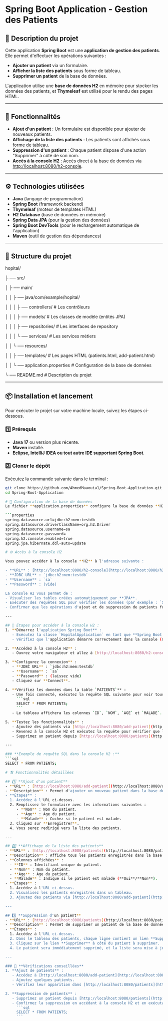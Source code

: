 # Spring Boot Application - Gestion des Patients

## 📝 Description du projet
Cette application **Spring Boot** est une **application de gestion des patients**. Elle permet d'effectuer les opérations suivantes :
- **Ajouter un patient** via un formulaire.
- **Afficher la liste des patients** sous forme de tableau.
- **Supprimer un patient** de la base de données.

L'application utilise une **base de données H2** en mémoire pour stocker les données des patients, et **Thymeleaf** est utilisé pour le rendu des pages HTML.

---

## 🚀 Fonctionnalités
- **Ajout d'un patient** : Un formulaire est disponible pour ajouter de nouveaux patients.
- **Affichage de la liste des patients** : Les patients sont affichés sous forme de tableau.
- **Suppression d'un patient** : Chaque patient dispose d'une action "Supprimer" à côté de son nom.
- **Accès à la console H2** : Accès direct à la base de données via [http://localhost:8080/h2-console](http://localhost:8080/h2-console).

---

## ⚙️ Technologies utilisées
- **Java** (langage de programmation)
- **Spring Boot** (framework backend)
- **Thymeleaf** (moteur de templates HTML)
- **H2 Database** (base de données en mémoire)
- **Spring Data JPA** (pour la gestion des données)
- **Spring Boot DevTools** (pour le rechargement automatique de l'application)
- **Maven** (outil de gestion des dépendances)

---

## 📂 Structure du projet

hopital/

├ ── src/

│   ├ ── main/

│   │   ├  ── java/com/example/hopital/

│   │   │   ├ ── controllers/        # Les contrôleurs

│   │   │   ├ ── models/             # Les classes de modèle (entités JPA)

│   │   │   ├ ── repositories/       # Les interfaces de repository

│   │   │   └ ── services/           # Les services métiers

│   │   └ ── resources/

│   │       ├ ── templates/          # Les pages HTML (patients.html, add-patient.html)

│   │       └ ── application.properties # Configuration de la base de données

└ ── README.md                        # Description du projet



---

## 📦 Installation et lancement
Pour exécuter le projet sur votre machine locale, suivez les étapes ci-dessous.

### 1️⃣ **Prérequis**
- **Java 17** ou version plus récente.
- **Maven** installé.
- **Eclipse, IntelliJ IDEA ou tout autre IDE supportant Spring Boot**.

### 2️⃣ **Cloner le dépôt**
Exécutez la commande suivante dans le terminal :
```bash
git clone https://github.com/AhmedMaaouia1/Spring-Boot-Application.git
cd Spring-Boot-Application

# 📄 Configuration de la base de données
Le fichier **application.properties** configure la base de données **H2** :

```properties
spring.datasource.url=jdbc:h2:mem:testdb
spring.datasource.driverClassName=org.h2.Driver
spring.datasource.username=sa
spring.datasource.password=
spring.h2.console.enabled=true
spring.jpa.hibernate.ddl-auto=update

# 🌐 Accès à la console H2

Vous pouvez accéder à la console **H2** à l'adresse suivante :

- **URL** : [http://localhost:8080/h2-console](http://localhost:8080/h2-console)
- **JDBC URL** : `jdbc:h2:mem:testdb`
- **Username** : `sa`
- **Password** : (vide)

La console H2 vous permet de :
- Visualiser les tables créées automatiquement par **JPA**.
- Exécuter des requêtes SQL pour vérifier les données (par exemple : `SELECT * FROM PATIENTS;`).
- Confirmer que les opérations d'ajout et de suppression de patients fonctionnent correctement.

---

## 🎯 Étapes pour accéder à la console H2 :
1. **Démarrez l'application Spring Boot** :
   - Exécutez la classe `HopitalApplication` en tant que **Spring Boot App**.
   - Vérifiez que l'application démarre correctement dans la console (message : `Tomcat started on port(s): 8080`).

2. **Accédez à la console H2** :
   - Ouvrez votre navigateur et allez à [http://localhost:8080/h2-console](http://localhost:8080/h2-console).

3. **Configurez la connexion** :
   - **JDBC URL** : `jdbc:h2:mem:testdb`
   - **Username** : `sa`
   - **Password** : (laissez vide)
   - Cliquez sur **Connect**.

4. **Vérifiez les données dans la table `PATIENTS`** :
   - Une fois connecté, exécutez la requête SQL suivante pour voir tous les patients :
     ```sql
     SELECT * FROM PATIENTS;
     ```
   - Le tableau affichera les colonnes `ID`, `NOM`, `AGE` et `MALADE`.

5. **Testez les fonctionnalités** :
   - Ajoutez des patients via [http://localhost:8080/add-patient](http://localhost:8080/add-patient).
   - Revenez à la console H2 et exécutez la requête pour vérifier que les nouveaux patients sont bien ajoutés.
   - Supprimez un patient depuis [http://localhost:8080/patients](http://localhost:8080/patients), puis relancez la requête pour confirmer la suppression.

---

### **Exemple de requête SQL dans la console H2 :**
```sql
SELECT * FROM PATIENTS;

# 🛠️ Fonctionnalités détaillées

## 1️⃣ **Ajout d'un patient**
- **URL** : [http://localhost:8080/add-patient](http://localhost:8080/add-patient)
- **Description** : Permet d'ajouter un nouveau patient dans la base de données.
- **Étapes** :
  1. Accédez à l'URL ci-dessus.
  2. Remplissez le formulaire avec les informations suivantes :
     - **Nom** : Nom du patient.
     - **Âge** : Âge du patient.
     - **Malade** : Cochez si le patient est malade.
  3. Cliquez sur **Enregistrer**.
  4. Vous serez redirigé vers la liste des patients.

---

## 2️⃣ **Affichage de la liste des patients**
- **URL** : [http://localhost:8080/patients](http://localhost:8080/patients)
- **Description** : Affiche tous les patients enregistrés dans la base de données sous forme de tableau.
- **Colonnes affichées** :
  - **ID** : Identifiant unique du patient.
  - **Nom** : Nom du patient.
  - **Âge** : Âge du patient.
  - **Malade** : Indique si le patient est malade (**Oui**/**Non**).
- **Étapes** :
  1. Accédez à l'URL ci-dessus.
  2. Visualisez les patients enregistrés dans un tableau.
  3. Ajoutez des patients via [http://localhost:8080/add-patient](http://localhost:8080/add-patient), puis actualisez la page.

---

## 3️⃣ **Suppression d'un patient**
- **URL** : [http://localhost:8080/patients](http://localhost:8080/patients)
- **Description** : Permet de supprimer un patient de la base de données.
- **Étapes** :
  1. Accédez à l'URL ci-dessus.
  2. Dans le tableau des patients, chaque ligne contient un lien **Supprimer**.
  3. Cliquez sur le lien **Supprimer** à côté du patient à supprimer.
  4. Le patient sera immédiatement supprimé, et la liste sera mise à jour.

---

### 🎯 **Vérifications conseillées**
1. **Ajout de patients** :
   - Accédez à [http://localhost:8080/add-patient](http://localhost:8080/add-patient).
   - Ajoutez quelques patients.
   - Vérifiez leur apparition dans [http://localhost:8080/patients](http://localhost:8080/patients).

2. **Suppression de patients** :
   - Supprimez un patient depuis [http://localhost:8080/patients](http://localhost:8080/patients).
   - Confirmez la suppression en accédant à la console H2 et en exécutant :
     ```sql
     SELECT * FROM PATIENTS;
     ```

